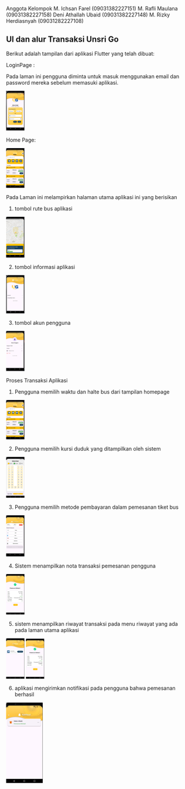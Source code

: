 Anggota Kelompok
M. Ichsan Farel 		  (09031382227151)
M. Rafli Maulana		  (09031382227158)
Deni Athallah Ubaid   (09031382227148)
M. Rizky Herdiasnyah 	(09031282227108)


## UI dan alur Transaksi Unsri Go
Berikut adalah tampilan dari aplikasi Flutter yang telah dibuat:

LoginPage :

Pada laman ini pengguna diminta untuk masuk menggunakan email dan password mereka sebelum memasuki aplikasi.

<img src="UI/LoginPage.jpeg" width="50"/>


Home Page:


<img src="UI/HomePage.jpeg" width="50"/>


Pada Laman ini melampirkan halaman utama aplikasi ini yang berisikan
1. tombol rute bus aplikasi
<img src="UI/rute.jpeg" width="50"/>

2. tombol informasi aplikasi
<img src="UI/info.jpeg" width="50"/>

3. tombol akun pengguna
<img src="UI/profil.jpeg" width="50"/>


Proses Transaksi Aplikasi
1. Pengguna memilih waktu dan halte bus dari tampilan homepage
<img src="UI/HomePage.jpeg" width="50"/>

2. Pengguna memilih kursi duduk yang ditampilkan oleh sistem
<img src="UI/kursi.jpeg" width="50"/>

3. Pengguna memilih metode pembayaran dalam pemesanan tiket bus
<img src="UI/bayar.jpeg" width="50"/>

4. Sistem menampilkan nota transaksi pemesanan pengguna 
<img src="UI/resi.jpeg" width="50"/>

5. sistem menampilkan riwayat transaksi pada menu riwayat yang ada pada laman utama aplikasi
<img src="UI/riwayat.jpeg" width="50"/>
<img src="UI/resi.jpeg" width="50"/>

6. aplikasi mengirimkan notifikasi pada pengguna bahwa pemesanan berhasil
<img src="UI/notifikasi.jpeg" width="100"/>






